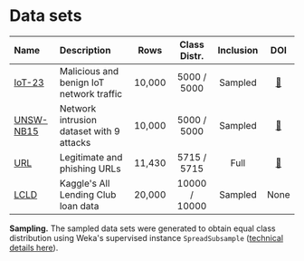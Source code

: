 # Data sets

| Name             | Description                              |  Rows  | Class Distr.  | Inclusion |    DOI     |
|:-----------------|:-----------------------------------------|:------:|:-------------:|:---------:|:----------:|
| [IoT-23][iot]    | Malicious and benign IoT network traffic | 10,000 |  5000 / 5000  |  Sampled  | [🔗][iotd] |
| [UNSW-NB15][uns] | Network intrusion dataset with 9 attacks | 10,000 |  5000 / 5000  |  Sampled  | [🔗][unsd] |
| [URL][url]       | Legitimate and phishing URLs             | 11,430 |  5715 / 5715  |   Full    | [🔗][urld] |
| [LCLD][lcld]     | Kaggle's All Lending Club loan data      | 20,000 | 10000 / 10000 |  Sampled  |    None    | 


**Sampling.** The sampled data sets were generated to obtain equal class distribution using Weka's supervised instance
`SpreadSubsample` ([technical details here](https://waikato.github.io/weka-blog/posts/2019-01-30-sampling/)).

[iot]: https://www.stratosphereips.org/datasets-iot23/
[iotd]: https://doi.org/10.5281/zenodo.4743746
[uns]: https://research.unsw.edu.au/projects/unsw-nb15-dataset
[unsd]: https://doi.org/10.1109/MilCIS.2015.7348942
[url]: https://data.mendeley.com/datasets/c2gw7fy2j4/3
[urld]: https://doi.org/10.1016/j.engappai.2021.104347
[lcld]: https://www.kaggle.com/datasets/wordsforthewise/lending-club